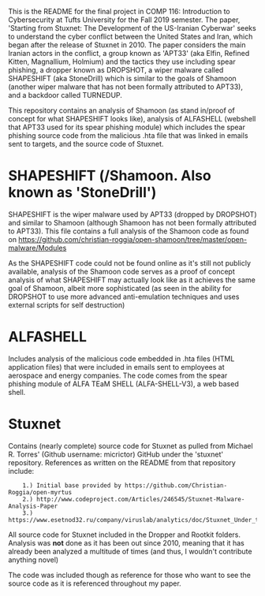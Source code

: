 This is the README for the final project in COMP 116: Introduction to Cybersecurity at Tufts University for the Fall 2019 semester. The paper, 'Starting from Stuxnet: The Development of the US-Iranian Cyberwar' seeks to understand the cyber conflict between the United States and Iran, which began after the release of Stuxnet in 2010. The paper considers the main Iranian actors in the conflict, a group known as 'APT33' (aka Elfin, Refined Kitten, Magnallium, Holmium) and the tactics they use including spear phishing, a dropper known as DROPSHOT, a wiper malware called SHAPESHIFT (aka StoneDrill) which is similar to the goals of Shamoon (another wiper malware that has not been formally attributed to APT33), and a backdoor called TURNEDUP.

This repository contains an analysis of Shamoon (as stand in/proof of concept for what SHAPESHIFT looks like), analysis of ALFASHELL (webshell that APT33 used for its spear phishing module) which includes the spear phishing source code from the malicious .hta file that was linked in emails sent to targets, and the source code of Stuxnet.


SHAPESHIFT (/Shamoon. Also known as 'StoneDrill')
=====================
SHAPESHIFT is the wiper malware used by APT33 (dropped by DROPSHOT) and similar to Shamoon (although Shamoon has not been formally attributed to APT33). This file contains a full analysis of the Shamoon code as found on 
https://github.com/christian-roggia/open-shamoon/tree/master/open-malware/Modules

As the SHAPESHIFT code could not be found online as it's still not publicly available, analysis of the Shamoon code 
serves as a proof of concept analysis of what SHAPESHIFT may actually look like as it achieves the same goal of 
Shamoon, albeit more sophisticated (as seen in the ability for DROPSHOT to use more advanced anti-emulation techniques and uses external scripts for self destruction)


ALFASHELL
========
Includes analysis of the malicious code embedded in .hta files (HTML application files) that were included in emails
sent to employees at aerospace and energy companies. The code comes from the spear phishing module of ALFA TEaM SHELL (ALFA-SHELL-V3), a web based shell.


Stuxnet
=======

Contains (nearly complete) source code for Stuxnet as pulled from Michael R. Torres' (Github username: micrictor) GitHub under the 'stuxnet' repository. References as written on the README from that repository include:

        1.) Initial base provided by https://github.com/Christian-Roggia/open-myrtus
        2.) http://www.codeproject.com/Articles/246545/Stuxnet-Malware-Analysis-Paper
        3.) https://www.esetnod32.ru/company/viruslab/analytics/doc/Stuxnet_Under_the_Microscope.pdf
        
All source code for Stuxnet included in the Dropper and Rootkit folders. Analysis was **not** done as it has been out since 2010, meaning that it has already been analyzed a multitude of times (and thus, I wouldn't contribute anything novel)

The code was included though as reference for those who want to see the source code as it is referenced throughout my paper.
